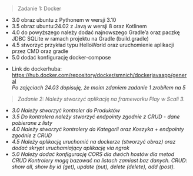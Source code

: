 > Zadanie 1: Docker
+ 3.0 obraz ubuntu z Pythonem w wersji 3.10
+ 3.5 obraz ubuntu:24.02 z Javą w wersji 8 oraz Kotlinem
+ 4.0 do powyższego należy dodać najnowszego Gradle’a oraz paczkę JDBC
SQLite w ramach projektu na Gradle (build.gradle)
+ 4.5 stworzyć przykład typu HelloWorld oraz uruchomienie aplikacji
przez CMD oraz gradle
+ 5.0 dodać konfigurację docker-compose 
- Link do dockerhuba: https://hub.docker.com/repository/docker/smnich/dockerjavaapp/general
<br> <i>Po zajęciach 24.03 dopisuję, że moim zdaniem zadanie 1 zrobiłem na 5
> Zadanie 2:
Należy stworzyć aplikację na frameworku Play w Scali 3. 
+ 3.0 Należy stworzyć kontroler do Produktów 
+ 3.5 Do kontrolera należy stworzyć endpointy zgodnie z CRUD - dane
pobierane z listy
+ 4.0 Należy stworzyć kontrolery do Kategorii oraz Koszyka + endpointy
zgodnie z CRUD
+ 4.5 Należy aplikację uruchomić na dockerze (stworzyć obraz) oraz dodać
skrypt uruchamiający aplikację via ngrok
+ 5.0 Należy dodać konfigurację CORS dla dwóch hostów dla metod CRUD
Kontrolery mogą bazować na listach zamiast baz danych. CRUD: show all,
show by id (get), update (put), delete (delete), add (post).